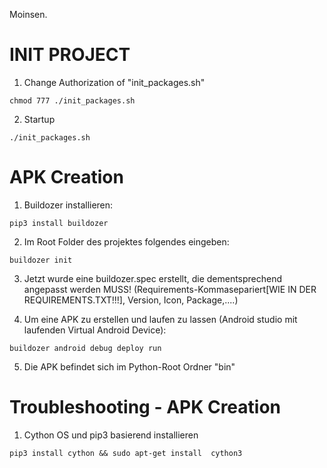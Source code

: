 Moinsen.
# INIT PROJECT

1. Change Authorization of "init_packages.sh"
```shell
chmod 777 ./init_packages.sh
```

2. Startup
```shell
./init_packages.sh
```

# APK Creation

1. Buildozer installieren:
```shell
pip3 install buildozer
```

2. Im Root Folder des projektes folgendes eingeben:
```shell
buildozer init
```

3. Jetzt wurde eine buildozer.spec erstellt, die dementsprechend angepasst werden MUSS! (Requirements-Kommasepariert[WIE IN DER REQUIREMENTS.TXT!!!], Version, Icon, Package,....)

4. Um eine APK zu erstellen und laufen zu lassen (Android studio mit laufenden Virtual Android Device):
```shell
buildozer android debug deploy run
```
5. Die APK befindet sich im Python-Root Ordner "bin"


# Troubleshooting - APK Creation

1. Cython OS und pip3 basierend installieren
```shell
pip3 install cython && sudo apt-get install  cython3
```